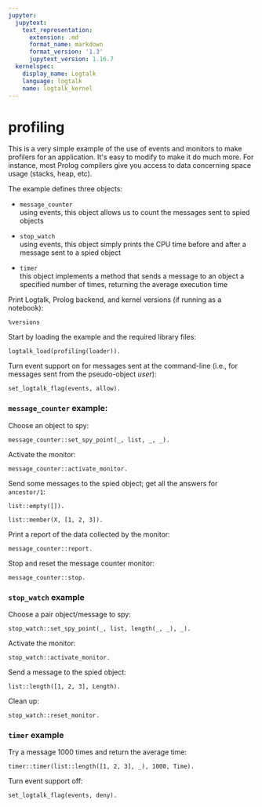 ```yaml
---
jupyter:
  jupytext:
    text_representation:
      extension: .md
      format_name: markdown
      format_version: '1.3'
      jupytext_version: 1.16.7
  kernelspec:
    display_name: Logtalk
    language: logtalk
    name: logtalk_kernel
---
```


<!--
________________________________________________________________________

This file is part of Logtalk <https://logtalk.org/>  
SPDX-FileCopyrightText: 1998-2025 Paulo Moura <pmoura@logtalk.org>  
SPDX-License-Identifier: Apache-2.0

Licensed under the Apache License, Version 2.0 (the "License");
you may not use this file except in compliance with the License.
You may obtain a copy of the License at

    http://www.apache.org/licenses/LICENSE-2.0

Unless required by applicable law or agreed to in writing, software
distributed under the License is distributed on an "AS IS" BASIS,
WITHOUT WARRANTIES OR CONDITIONS OF ANY KIND, either express or implied.
See the License for the specific language governing permissions and
limitations under the License.
________________________________________________________________________
-->

# profiling

This is a very simple example of the use of events and monitors to make 
profilers for an application. It's easy to modify to make it do much more. 
For instance, most Prolog compilers give you access to data concerning
space usage (stacks, heap, etc).

The example defines three objects:

- `message_counter`  
	using events, this object allows us to count the messages sent to
	spied objects 

- `stop_watch`  
	using events, this object simply prints the CPU time before and
	after a message sent to a spied object

- `timer`  
	this object implements a method that sends a message to an object
	a specified number of times, returning the average execution time

Print Logtalk, Prolog backend, and kernel versions (if running as a notebook):

```logtalk
%versions
```

Start by loading the example and the required library files:

```logtalk
logtalk_load(profiling(loader)).
```

Turn event support on for messages sent at the command-line
(i.e., for messages sent from the pseudo-object _user_):

```logtalk
set_logtalk_flag(events, allow).
```

<!--
true.
-->

### `message_counter` example:


Choose an object to spy:

```logtalk
message_counter::set_spy_point(_, list, _, _).
```

<!--
true.
-->

Activate the monitor:

```logtalk
message_counter::activate_monitor.
```

<!--
true.
-->

Send some messages to the spied object; get all the answers for `ancestor/1`:

```logtalk
list::empty([]).
```

<!--
true.
-->

```logtalk
list::member(X, [1, 2, 3]).
```

<!--
X = 1 ? ;
X = 2 ? ;
X = 3 ? ;
false.
-->

Print a report of the data collected by the monitor:

```logtalk
message_counter::report.
```

<!--
list
  total of calls: 2
  total of exits: 4

  empty/1
    calls: 1
    exits: 1

  member/2
    calls: 1
    exits: 3

true.
-->

Stop and reset the message counter monitor:

```logtalk
message_counter::stop.
```

<!--
true.
-->

### `stop_watch` example


Choose a pair object/message to spy:

```logtalk
stop_watch::set_spy_point(_, list, length(_, _), _).
```

<!--
true.
-->

Activate the monitor:

```logtalk
stop_watch::activate_monitor.
```

<!--
true.
-->

Send a message to the spied object:

```logtalk
list::length([1, 2, 3], Length).
```

<!--
list <-- length([1,2,3],_277) from user
STARTING at 755.69000005 seconds
list <-- length([1,2,3],3) from user
ENDING at 755.69000235 seconds

Length = 3.
-->

Clean up:

```logtalk
stop_watch::reset_monitor.
```

<!--
true.
-->

### `timer` example


Try a message 1000 times and return the average time:

```logtalk
timer::timer(list::length([1, 2, 3], _), 1000, Time).
```

<!--
Time = 0.00003
-->

Turn event support off:

```logtalk
set_logtalk_flag(events, deny).
```

<!--
true.
-->

